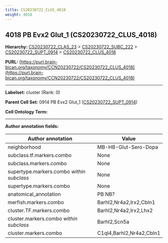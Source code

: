 ```yaml
---
title: CS20230722_CLUS_4018
weight: 4018
---
```

## 4018 PB Evx2 Glut_1 (CS20230722_CLUS_4018)
<b>Hierarchy: </b>
[CS20230722_CLAS_23](../CS20230722_CLAS_23) >
[CS20230722_SUBC_222](../CS20230722_SUBC_222) >
[CS20230722_SUPT_0914](../CS20230722_SUPT_0914) >
[CS20230722_CLUS_4018](../CS20230722_CLUS_4018)

**PURL:** [https://purl.brain-bican.org/taxonomy/CCN20230722/CS20230722_CLUS_4018](https://purl.brain-bican.org/taxonomy/CCN20230722/CS20230722_CLUS_4018)

---


**Labelset:** cluster (Rank: 0)

**Parent Cell Set:** 0914 PB Evx2 Glut_1 ([CS20230722_SUPT_0914](../CS20230722_SUPT_0914))



**Cell Ontology Term:** 

[MARKER GENES.]: #


---

[TRANSFERRED ANNOTATIONS.]: #


[AUTHOR ANNOTATION FIELDS.]: #


**Author annotation fields:**

| Author annotation | Value |
|-------------------|-------|
|neighborhood|MB-HB-Glut-Sero-Dopa|
|subclass.tf.markers.combo|None|
|subclass.markers.combo|None|
|supertype.markers.combo _within subclass_|None|
|supertype.markers.combo|None|
|anatomical_annotation|PB NB?|
|merfish.markers.combo|Barhl2,Nr4a2,Irx2,Cbln1|
|cluster.TF.markers.combo|Barhl2,Nr4a2,Irx2,Lhx2|
|cluster.markers.combo _within subclass_|Barhl2,Scn5a|
|cluster.markers.combo|C1ql4,Barhl2,Nr4a2,Cbln1|
